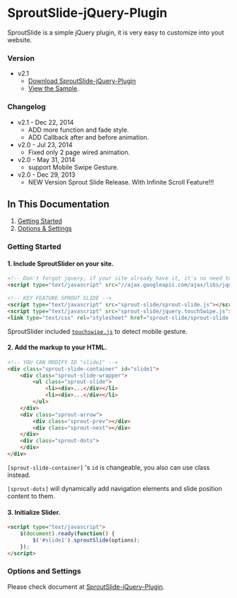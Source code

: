 SproutSlide-jQuery-Plugin
=========================

SproutSlide is a simple jQuery plugin, it is very easy to customize into yout website.

### Version
* v2.1
  * [Download SproutSlide-jQuery-Plugin](https://github.com/wubaibai/SproutSlide-jQuery-Plugin/archive/master.zip)
  * [View the Sample](http://lab.25sprout.com/sproutSlide2/).

### Changelog

* v2.1 - Dec 22, 2014
  * ADD more function and fade style.
  * ADD Callback after and before animation.
* v2.0 - Jul 23, 2014
  * Fixed only 2 page wired animation.
* v2.0 - May 31, 2014
  * support Mobile Swipe Gesture.
* v2.0 - Dec 29, 2013
  * NEW Version Sprout Slide Release. With Infinite Scroll Feature!!!


## In This Documentation

1. [Getting Started](#getting-started)
2. [Options & Settings](#options-and-settings)


### Getting Started

#### 1. Include SproutSlider on your site.

```html
<!-- Don't forgot jquery, if your site already have it, it's no need to include again.-->
<script type="text/javascript" src="//ajax.googleapis.com/ajax/libs/jquery/1.9.0/jquery.min.js"></script>
 
<!-- KEY FEATURE SPROUT SLIDE -->
<script type="text/javascript" src="sprout-slide/sprout-slide.js"></script>
<script type="text/javascript" src="sprout-slide/jquery.touchSwipe.js"></script>
<link type="text/css" rel="stylesheet" href="sprout-slide/sprout-slide.css">
```

SproutSlider included [`touchswipe.js`](https://github.com/mattbryson/TouchSwipe-Jquery-Plugin) to detect mobile gesture.

#### 2. Add the markup to your HTML.

```html
<!-- YOU CAN MODIFY ID "slide1" -->
<div class="sprout-slide-container" id="slide1">
	<div class="sprout-slide-wrapper">
		<ul class="sprout-slide">
			<li><div>...</div></li>
			<li><div>...</div></li>
		</ul>
	</div>
	<div class="sprout-arrow">
		<div class="sprout-prev"></div>
		<div class="sprout-next"></div>
	</div>
	<div class="sprout-dots">
	</div>
</div>
```

`[sprout-slide-container]` 's `id` is changeable, you also can use class instead.

`[sprout-dots]` will dynamically add navigation elements and slide position content to them.


#### 3. Initialize Slider.

```html
<script type="text/javascript">
	$(document).ready(function() {
		$('#slide1').sproutSlide(options);
	});
</script>
```


### Options and Settings

Please check document at [SproutSlide-jQuery-Plugin](http://lab.25sprout.com/sproutSlide2/).


